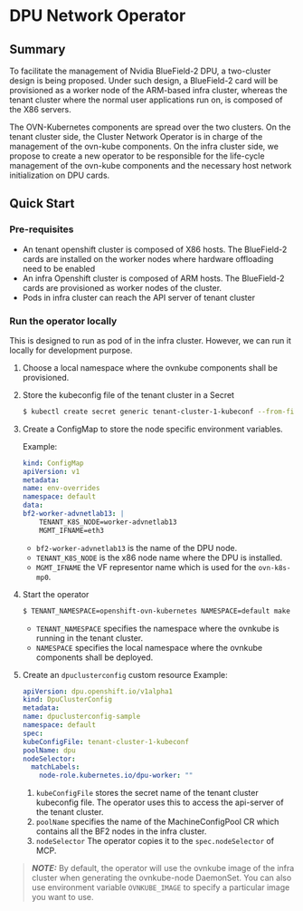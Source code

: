 # DPU Network Operator

## Summary

To facilitate the management of Nvidia BlueField-2 DPU, a two-cluster design is
being proposed. Under such design, a BlueField-2 card will be provisioned as a
worker node of the ARM-based infra cluster, whereas the tenant cluster where the
normal user applications run on, is composed of the X86 servers.

The OVN-Kubernetes components are spread over the two clusters. On the tenant
cluster side, the Cluster Network Operator is in charge of the management of the
ovn-kube components. On the infra cluster side, we propose to create a new
operator to be responsible for the life-cycle management of the ovn-kube
components and the necessary host network initialization on DPU cards.

## Quick Start

### Pre-requisites

- An tenant openshift cluster is composed of X86 hosts. The BlueField-2 cards
  are installed on the worker nodes where hardware offloading need to be enabled
- An infra Openshift cluster is composed of ARM hosts. The BlueField-2 cards are
  provisioned as worker nodes of the cluster.
- Pods in infra cluster can reach the API server of tenant cluster

### Run the operator locally

This is designed to run as pod of in the infra cluster. However, we can run it
locally for development purpose.

1. Choose a local namespace where the ovnkube components shall be provisioned.

2. Store the kubeconfig file of the tenant cluster in a Secret

    ```bash
    $ kubectl create secret generic tenant-cluster-1-kubeconf --from-file=config=/root/manifests/kubeconfig.tenant
    ```

3. Create a ConfigMap to store the node specific environment variables.
   
   Example:

    ```yaml
    kind: ConfigMap
    apiVersion: v1
    metadata:
    name: env-overrides
    namespace: default
    data:
    bf2-worker-advnetlab13: |
        TENANT_K8S_NODE=worker-advnetlab13
        MGMT_IFNAME=eth3
    ```

   - `bf2-worker-advnetlab13` is the name of the DPU node.
   - `TENANT_K8S_NODE` is the x86 node name where the DPU is installed.
   - `MGMT_IFNAME` the VF representor name which is used for the `ovn-k8s-mp0`.
4. Start the operator

    ```bash
    $ TENANT_NAMESPACE=openshift-ovn-kubernetes NAMESPACE=default make run
    ```

   - `TENANT_NAMESPACE` specifies the namespace where the ovnkube is running in
     the tenant cluster.
   - `NAMESPACE` specifies the local namespace where the ovnkube components
     shall be deployed.

5. Create an `dpuclusterconfig` custom resource
   Example:

    ```yaml
    apiVersion: dpu.openshift.io/v1alpha1
    kind: DpuClusterConfig
    metadata:
    name: dpuclusterconfig-sample
    namespace: default
    spec:
    kubeConfigFile: tenant-cluster-1-kubeconf
    poolName: dpu
    nodeSelector:
      matchLabels:
        node-role.kubernetes.io/dpu-worker: ""
    ```

   1. `kubeConfigFile` stores the secret name of the tenant cluster kubeconfig
      file. The operator uses this to access the api-server of the tenant
      cluster.
   2. `poolName` specifies the name of the MachineConfigPool CR which contains
      all the BF2 nodes in the infra cluster. 
   3. `nodeSelector` The operator copies it to the `spec.nodeSelector` of MCP.

> **_NOTE:_** By default, the operator will use the ovnkube image of the infra
cluster when generating the ovnkube-node DaemonSet. You can also use environment
variable `OVNKUBE_IMAGE` to specify a particular image you want to use.
